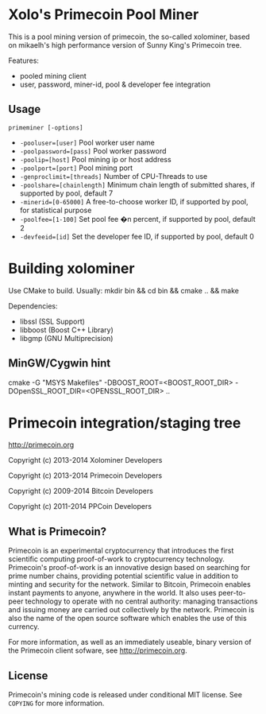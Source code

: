 Xolo's Primecoin Pool Miner
===========================

This is a pool mining version of primecoin, the so-called xolominer,
based on mikaelh's high performance version of Sunny King's Primecoin tree.

Features:
- pooled mining client
- user, password, miner-id, pool & developer fee integration

Usage
-----

`primeminer [-options]`

 * `-pooluser=[user]` Pool worker user name
 * `-poolpassword=[pass]` Pool worker password
 * `-poolip=[host]` Pool mining ip or host address
 * `-poolport=[port]` Pool mining port
 * `-genproclimit=[threads]` Number of CPU-Threads to use
 * `-poolshare=[chainlength]` Minimum chain length of submitted shares, if supported by pool, default 7
 * `-minerid=[0-65000]` A free-to-choose worker ID, if supported by pool, for statistical purpose
 * `-poolfee=[1-100]` Set pool fee �n percent, if supported by pool, default 2
 * `-devfeeid=[id]` Set the developer fee ID, if supported by pool, default 0

Building xolominer
==================

Use CMake to build. Usually: mkdir bin && cd bin && cmake .. && make

Dependencies:
 - libssl (SSL Support)
 - libboost (Boost C++ Library)
 - libgmp (GNU Multiprecision)

MinGW/Cygwin hint
-----------------

cmake -G "MSYS Makefiles" -DBOOST_ROOT=<BOOST_ROOT_DIR> -DOpenSSL_ROOT_DIR=<OPENSSL_ROOT_DIR> ..
 
Primecoin integration/staging tree
==================================

http://primecoin.org

Copyright (c) 2013-2014 Xolominer Developers

Copyright (c) 2013-2014 Primecoin Developers

Copyright (c) 2009-2014 Bitcoin Developers

Copyright (c) 2011-2014 PPCoin Developers

What is Primecoin?
------------------

Primecoin is an experimental cryptocurrency that introduces the first
scientific computing proof-of-work to cryptocurrency technology. Primecoin's
proof-of-work is an innovative design based on searching for prime number
chains, providing potential scientific value in addition to minting and
security for the network. Similar to Bitcoin, Primecoin enables instant payments
to anyone, anywhere in the world. It also uses peer-to-peer technology to
operate with no central authority: managing transactions and issuing money are
carried out collectively by the network. Primecoin is also the name of the open
source software which enables the use of this currency.

For more information, as well as an immediately useable, binary version of
the Primecoin client sofware, see http://primecoin.org.

License
-------

Primecoin's mining code is released under conditional MIT license. See  `COPYING` for more
information.
